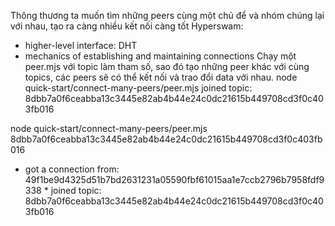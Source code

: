 Thông thương ta muốn tìm những peers cùng một chủ để và nhóm chúng lại với nhau,  tạo ra càng nhiều kết nối càng tốt
Hyperswam: 
- higher-level interface: DHT
- mechanics of establishing and maintaining connections
Chạy một peer.mjs với topic làm tham số, sao đó tạo những peer khác với cùng topics, các peers sẽ có thể kết nối và trao
đổi data với nhau.
node quick-start/connect-many-peers/peer.mjs
joined topic: 8dbb7a0f6ceabba13c3445e82ab4b44e24c0dc21615b449708cd3f0c403fb016

 node quick-start/connect-many-peers/peer.mjs 8dbb7a0f6ceabba13c3445e82ab4b44e24c0dc21615b449708cd3f0c403fb016
* got a connection from: 49f1be9d4325d51b7bd2631231a05590fbf61015aa1e7ccb2796b7958fdf9338 *
joined topic: 8dbb7a0f6ceabba13c3445e82ab4b44e24c0dc21615b449708cd3f0c403fb016